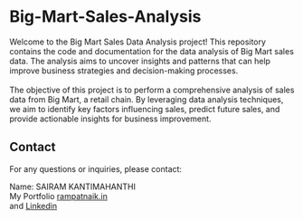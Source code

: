 # Big-Mart-Sales-Analysis
<div>Welcome to the Big Mart Sales Data Analysis project! This repository contains the code and documentation for the data analysis of Big Mart sales data. The analysis aims to uncover insights and patterns that can help improve business strategies and decision-making processes.</div>
<br>
<div> The objective of this project is to perform a comprehensive analysis of sales data from Big Mart, a retail chain. By leveraging data analysis techniques, we aim to identify key factors influencing sales, predict future sales, and provide actionable insights for business improvement.</div>

## Contact
<div>For any questions or inquiries, please contact:

Name: SAIRAM KANTIMAHANTHI<br>
My Portfolio [rampatnaik.in](https://www.rampatnaik.in) <br>
and [Linkedin](https://www.linkedin.com/in/sairamkantimahanthi)
